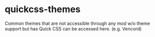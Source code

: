 # quickcss-themes
Common themes that are not accessible through any mod w/o theme support but has Quick CSS can be accessed here. (e.g. Vencord)